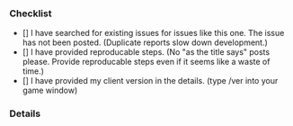 ### Checklist
<!--
    Don't edit or delete this section, but tick the boxes after you have submitted your issue. 
    If there are unticked boxes a developer may not address the issue.
    Make sure you comply with the checklist and then start in the details section.
-->

- [] I have searched for existing issues for issues like this one. The issue has not been posted. (Duplicate reports slow down development.)
- [] I have provided reproducable steps. (No "as the title says" posts please. Provide reproducable steps even if it seems like a waste of time.)
- [] I have provided my client version in the details. (type /ver into your game window)

### Details

